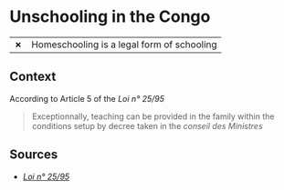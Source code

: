 # Unschooling in the Congo
| | |
|-|-|
| __✗__ | Homeschooling is a legal form of schooling |

## Context

According to Article 5 of the _Loi n° 25/95_

> Exceptionnally, teaching can be provided in the family within the conditions setup by decree taken in the _conseil des Ministres_

## Sources

* [_Loi n° 25/95_](https://www.sgg.cg/textes-officiels/Congo-Loi-1995-25.pdf)
